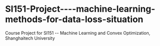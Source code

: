 # SI151-Project----machine-learning-methods-for-data-loss-situation
Course Project for SI151 -- Machine Learning and Convex Optimization, Shanghaitech University
